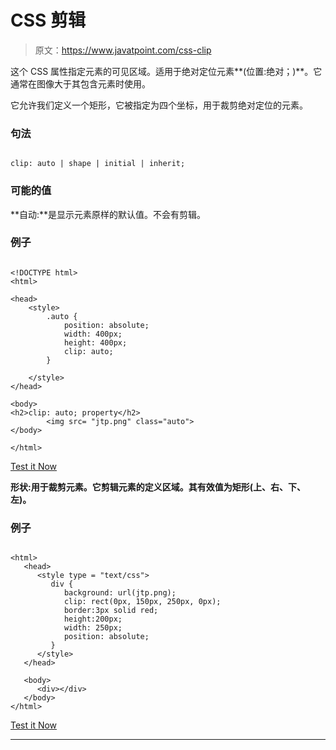 # CSS 剪辑

> 原文：<https://www.javatpoint.com/css-clip>

这个 CSS 属性指定元素的可见区域。适用于绝对定位元素**(位置:绝对；)**。它通常在图像大于其包含元素时使用。

它允许我们定义一个矩形，它被指定为四个坐标，用于裁剪绝对定位的元素。

### 句法

```

clip: auto | shape | initial | inherit;

```

### 可能的值

**自动:**是显示元素原样的默认值。不会有剪辑。

### 例子

```

<!DOCTYPE html> 
<html> 

<head> 
    <style> 
        .auto { 
            position: absolute; 
            width: 400px; 
            height: 400px; 
			clip: auto; 			
        } 

    </style> 
</head> 

<body> 
<h2>clip: auto; property</h2>
        <img src= "jtp.png" class="auto">
</body> 

</html>

```

[Test it Now](https://www.javatpoint.com/oprweb/test.jsp?filename=CSSClip1)

**形状:**用于裁剪元素。它剪辑元素的定义区域。其有效值为**矩形(上、右、下、左)。**

### 例子

```

<html>
   <head>
      <style type = "text/css">
         div {
            background: url(jtp.png);
            clip: rect(0px, 150px, 250px, 0px);
            border:3px solid red;
            height:200px;
            width: 250px;
            position: absolute;            
         }
      </style>
   </head>

   <body>
      <div></div>
   </body>
</html>

```

[Test it Now](https://www.javatpoint.com/oprweb/test.jsp?filename=CSSClip2)

* * *